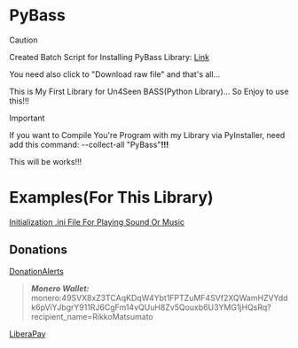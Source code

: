 # PyBass

> [!CAUTION]
> Created Batch Script for Installing PyBass Library: [Link](https://github.com/RikkoMatsumatoOfficial/PyBass/blob/main/PyBass-InstallWithGIT-Batch/install.bat)
>
> You need also сlick to "Download raw file" and that's all...


This is My First Library for Un4Seen BASS(Python Library)... So Enjoy to use this!!!

> [!IMPORTANT]
> If you want to Compile You're Program with my Library via PyInstaller, need add this command: --collect-all "PyBass"**!!!**
>
> This will be works!!!

# Examples(For This Library)

[Initialization .ini File For Playing Sound Or Music](https://github.com/RikkoMatsumatoOfficial/PyBassWithLib_ConfigINI)

## Donations

[DonationAlerts](https://donationalerts.com/r/rikkomatsumato)

> **_Monero Wallet:_** 
> monero:49SVX8xZ3TCAqKDqW4Ybt1FPTZuMF4SVf2XQWamHZVYddk6pViYJbgrY911RJ6CgFm14vQUuH8Zv5Qouxb6U3YMG1jHQsRq?recipient_name=RikkoMatsumato

[LiberaPay](https://liberapay.com/RikkoMatsumatoOfficial/donate)
